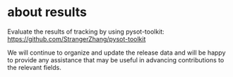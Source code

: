 # about results

Evaluate the results of tracking by using pysot-toolkit: https://github.com/StrangerZhang/pysot-toolkit

We will continue to organize and update the release data and will be happy to provide any assistance that may be useful in advancing contributions to the relevant fields.